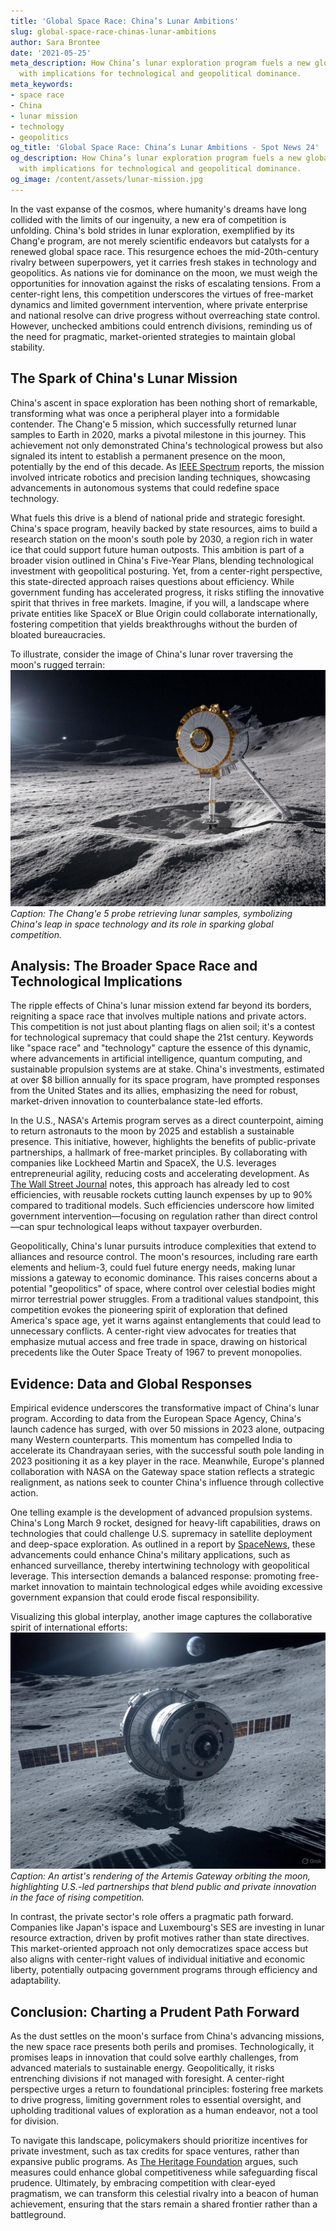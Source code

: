 ```yaml
---
title: 'Global Space Race: China’s Lunar Ambitions'
slug: global-space-race-chinas-lunar-ambitions
author: Sara Brontee
date: '2021-05-25'
meta_description: How China’s lunar exploration program fuels a new global space race,
  with implications for technological and geopolitical dominance.
meta_keywords:
- space race
- China
- lunar mission
- technology
- geopolitics
og_title: 'Global Space Race: China’s Lunar Ambitions - Spot News 24'
og_description: How China’s lunar exploration program fuels a new global space race,
  with implications for technological and geopolitical dominance.
og_image: /content/assets/lunar-mission.jpg
---
```


In the vast expanse of the cosmos, where humanity's dreams have long collided with the limits of our ingenuity, a new era of competition is unfolding. China's bold strides in lunar exploration, exemplified by its Chang'e program, are not merely scientific endeavors but catalysts for a renewed global space race. This resurgence echoes the mid-20th-century rivalry between superpowers, yet it carries fresh stakes in technology and geopolitics. As nations vie for dominance on the moon, we must weigh the opportunities for innovation against the risks of escalating tensions. From a center-right lens, this competition underscores the virtues of free-market dynamics and limited government intervention, where private enterprise and national resolve can drive progress without overreaching state control. However, unchecked ambitions could entrench divisions, reminding us of the need for pragmatic, market-oriented strategies to maintain global stability.

## The Spark of China's Lunar Mission

China's ascent in space exploration has been nothing short of remarkable, transforming what was once a peripheral player into a formidable contender. The Chang'e 5 mission, which successfully returned lunar samples to Earth in 2020, marks a pivotal milestone in this journey. This achievement not only demonstrated China's technological prowess but also signaled its intent to establish a permanent presence on the moon, potentially by the end of this decade. As [IEEE Spectrum](https://spectrum.ieee.org/china-chang-e-5-mission) reports, the mission involved intricate robotics and precision landing techniques, showcasing advancements in autonomous systems that could redefine space technology.

What fuels this drive is a blend of national pride and strategic foresight. China's space program, heavily backed by state resources, aims to build a research station on the moon's south pole by 2030, a region rich in water ice that could support future human outposts. This ambition is part of a broader vision outlined in China's Five-Year Plans, blending technological investment with geopolitical posturing. Yet, from a center-right perspective, this state-directed approach raises questions about efficiency. While government funding has accelerated progress, it risks stifling the innovative spirit that thrives in free markets. Imagine, if you will, a landscape where private entities like SpaceX or Blue Origin could collaborate internationally, fostering competition that yields breakthroughs without the burden of bloated bureaucracies.

To illustrate, consider the image of China's lunar rover traversing the moon's rugged terrain:  
![China's Chang'e 5 lunar sample return in action](content/assets/chang-e-5-sample-return.jpg)  
*Caption: The Chang'e 5 probe retrieving lunar samples, symbolizing China's leap in space technology and its role in sparking global competition.*

## Analysis: The Broader Space Race and Technological Implications

The ripple effects of China's lunar mission extend far beyond its borders, reigniting a space race that involves multiple nations and private actors. This competition is not just about planting flags on alien soil; it's a contest for technological supremacy that could shape the 21st century. Keywords like "space race" and "technology" capture the essence of this dynamic, where advancements in artificial intelligence, quantum computing, and sustainable propulsion systems are at stake. China's investments, estimated at over $8 billion annually for its space program, have prompted responses from the United States and its allies, emphasizing the need for robust, market-driven innovation to counterbalance state-led efforts.

In the U.S., NASA's Artemis program serves as a direct counterpoint, aiming to return astronauts to the moon by 2025 and establish a sustainable presence. This initiative, however, highlights the benefits of public-private partnerships, a hallmark of free-market principles. By collaborating with companies like Lockheed Martin and SpaceX, the U.S. leverages entrepreneurial agility, reducing costs and accelerating development. As [The Wall Street Journal](https://www.wsj.com/articles/global-space-race-china-us-competition-2023) notes, this approach has already led to cost efficiencies, with reusable rockets cutting launch expenses by up to 90% compared to traditional models. Such efficiencies underscore how limited government intervention—focusing on regulation rather than direct control—can spur technological leaps without taxpayer overburden.

Geopolitically, China's lunar pursuits introduce complexities that extend to alliances and resource control. The moon's resources, including rare earth elements and helium-3, could fuel future energy needs, making lunar missions a gateway to economic dominance. This raises concerns about a potential "geopolitics" of space, where control over celestial bodies might mirror terrestrial power struggles. From a traditional values standpoint, this competition evokes the pioneering spirit of exploration that defined America's space age, yet it warns against entanglements that could lead to unnecessary conflicts. A center-right view advocates for treaties that emphasize mutual access and free trade in space, drawing on historical precedents like the Outer Space Treaty of 1967 to prevent monopolies.

## Evidence: Data and Global Responses

Empirical evidence underscores the transformative impact of China's lunar program. According to data from the European Space Agency, China's launch cadence has surged, with over 50 missions in 2023 alone, outpacing many Western counterparts. This momentum has compelled India to accelerate its Chandrayaan series, with the successful south pole landing in 2023 positioning it as a key player in the race. Meanwhile, Europe's planned collaboration with NASA on the Gateway space station reflects a strategic realignment, as nations seek to counter China's influence through collective action.

One telling example is the development of advanced propulsion systems. China's Long March 9 rocket, designed for heavy-lift capabilities, draws on technologies that could challenge U.S. supremacy in satellite deployment and deep-space exploration. As outlined in a report by [SpaceNews](https://spacenews.com/china-lunar-program-geopolitical-implications), these advancements could enhance China's military applications, such as enhanced surveillance, thereby intertwining technology with geopolitical leverage. This intersection demands a balanced response: promoting free-market innovation to maintain technological edges while avoiding excessive government expansion that could erode fiscal responsibility.

Visualizing this global interplay, another image captures the collaborative spirit of international efforts:  
![NASA's Artemis lunar gateway concept](content/assets/artemis-gateway-concept.jpg)  
*Caption: An artist's rendering of the Artemis Gateway orbiting the moon, highlighting U.S.-led partnerships that blend public and private innovation in the face of rising competition.*

In contrast, the private sector's role offers a pragmatic path forward. Companies like Japan's ispace and Luxembourg's SES are investing in lunar resource extraction, driven by profit motives rather than state directives. This market-oriented approach not only democratizes space access but also aligns with center-right values of individual initiative and economic liberty, potentially outpacing government programs through efficiency and adaptability.

## Conclusion: Charting a Prudent Path Forward

As the dust settles on the moon's surface from China's advancing missions, the new space race presents both perils and promises. Technologically, it promises leaps in innovation that could solve earthly challenges, from advanced materials to sustainable energy. Geopolitically, it risks entrenching divisions if not managed with foresight. A center-right perspective urges a return to foundational principles: fostering free markets to drive progress, limiting government roles to essential oversight, and upholding traditional values of exploration as a human endeavor, not a tool for division.

To navigate this landscape, policymakers should prioritize incentives for private investment, such as tax credits for space ventures, rather than expansive public programs. As [The Heritage Foundation](https://www.heritage.org/space-exploration/report/new-space-race-implications-free-markets) argues, such measures could enhance global competitiveness while safeguarding fiscal prudence. Ultimately, by embracing competition with clear-eyed pragmatism, we can transform this celestial rivalry into a beacon of human achievement, ensuring that the stars remain a shared frontier rather than a battleground.

